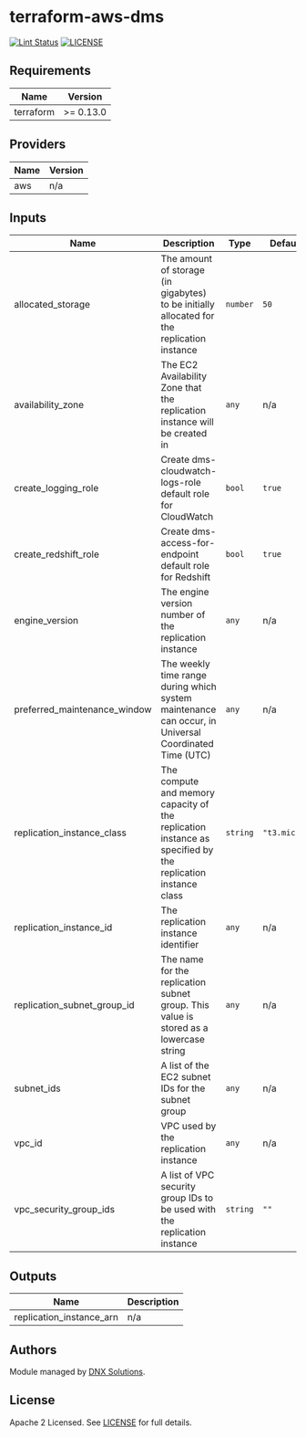 # terraform-aws-dms

[![Lint Status](https://github.com/DNXLabs/terraform-aws-rds/workflows/Lint/badge.svg)](https://github.com/DNXLabs/terraform-aws-rds/actions)
[![LICENSE](https://img.shields.io/github/license/DNXLabs/terraform-aws-rds)](https://github.com/DNXLabs/terraform-aws-rds/blob/master/LICENSE)

<!--- BEGIN_TF_DOCS --->

## Requirements

| Name | Version |
|------|---------|
| terraform | >= 0.13.0 |

## Providers

| Name | Version |
|------|---------|
| aws | n/a |

## Inputs

| Name | Description | Type | Default | Required |
|------|-------------|------|---------|:--------:|
| allocated\_storage | The amount of storage (in gigabytes) to be initially allocated for the replication instance | `number` | `50` | no |
| availability\_zone | The EC2 Availability Zone that the replication instance will be created in | `any` | n/a | yes |
| create\_logging\_role | Create dms-cloudwatch-logs-role default role for CloudWatch | `bool` | `true` | no |
| create\_redshift\_role | Create dms-access-for-endpoint default role for Redshift | `bool` | `true` | no |
| engine\_version | The engine version number of the replication instance | `any` | n/a | yes |
| preferred\_maintenance\_window | The weekly time range during which system maintenance can occur, in Universal Coordinated Time (UTC) | `any` | n/a | yes |
| replication\_instance\_class | The compute and memory capacity of the replication instance as specified by the replication instance class | `string` | `"t3.micro"` | no |
| replication\_instance\_id | The replication instance identifier | `any` | n/a | yes |
| replication\_subnet\_group\_id | The name for the replication subnet group. This value is stored as a lowercase string | `any` | n/a | yes |
| subnet\_ids | A list of the EC2 subnet IDs for the subnet group | `any` | n/a | yes |
| vpc\_id | VPC used by the replication instance | `any` | n/a | yes |
| vpc\_security\_group\_ids | A list of VPC security group IDs to be used with the replication instance | `string` | `""` | no |

## Outputs

| Name | Description |
|------|-------------|
| replication\_instance\_arn | n/a |

<!--- END_TF_DOCS --->

## Authors

Module managed by [DNX Solutions](https://github.com/DNXLabs).

## License

Apache 2 Licensed. See [LICENSE](https://github.com/DNXLabs/terraform-aws-template/blob/master/LICENSE) for full details.